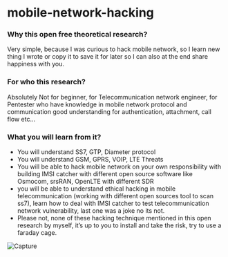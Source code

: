 # mobile-network-hacking

### Why this open free theoretical research? 
Very simple, because I was curious to hack mobile network, so I learn new thing I wrote or copy it to save it for later so I can also at the end share happiness with you. 

### For  who  this  research?  
Absolutely  Not  for  beginner,  for  Telecommunication  network  engineer,  for  Pentester  who  have knowledge  in  mobile  network  protocol  and  communication  good  understanding  for  authentication,  attachment,  call  flow etc... 

### What you will learn from it?  
- You will understand SS7, GTP, Diameter protocol 
- You will understand GSM, GPRS, VOIP, LTE Threats 
- You will be able to hack mobile network on your own responsibility with building IMSI catcher with different open source 
software like Osmocom, srsRAN, OpenLTE with different SDR 
- you will be able to understand ethical hacking in mobile telecommunication (working with different open sources tool to 
scan ss7), learn how to deal with IMSI catcher to test telecommunication network vulnerability, last one was a joke no 
its not.
- Please not, none of these hacking technique mentioned in this open research by myself, it’s up to you to install and take 
the risk, try to use a faraday cage.


![Capture](https://user-images.githubusercontent.com/26716241/144727584-1d5720d8-604b-483d-ab45-7f2517465d3d.PNG)
